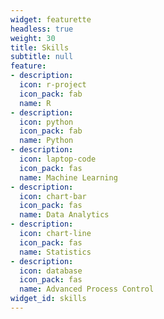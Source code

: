 ```yaml
---
widget: featurette
headless: true
weight: 30
title: Skills
subtitle: null
feature:
- description: 
  icon: r-project
  icon_pack: fab
  name: R
- description: 
  icon: python 
  icon_pack: fab
  name: Python
- description:
  icon: laptop-code
  icon_pack: fas
  name: Machine Learning
- description:
  icon: chart-bar
  icon_pack: fas
  name: Data Analytics
- description:
  icon: chart-line
  icon_pack: fas
  name: Statistics
- description:
  icon: database
  icon_pack: fas
  name: Advanced Process Control
widget_id: skills
---
```

